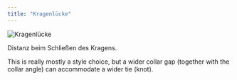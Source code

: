 ```yaml
---
title: "Kragenlücke"
---
```


![Kragenlücke](collargap.svg)

Distanz beim Schließen des Kragens.

<Note>

This is really mostly a style choice, but a wider collar gap (together with the collar angle) can accommodate a wider tie (knot).

</Note>





